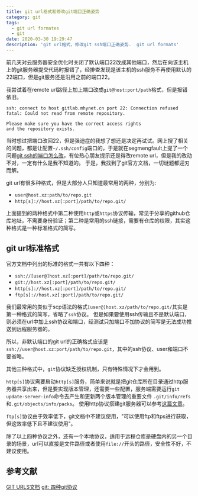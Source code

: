 ```yaml
---
title: git url格式和修改git端口正确姿势
category: git
tags:
  - git url formates
  - git
date: 2020-03-30 19:29:47
description: 'git url格式，修改git ssh端口正确姿势.  git url formats'
---
```


前几天对云服务器安全优化时关闭了默认端口22改成其他端口，然后在向该主机上的git服务器提交代码时报错了，经排查发现是该主机的ssh服务不再使用默认的22端口，但是git服务还是沿用之前的端口22。

<!-- more -->

我尝试着在remote url路径上加上端口改成`git@host:port/path`格式，但是报错依旧。
```
ssh: connect to host gitlab.mhynet.cn port 22: Connection refused
fatal: Could not read from remote repository.

Please make sure you have the correct access rights
and the repository exists.
```
当时想过把端口改回22，但是强迫症的我想了想还是决定再试试。网上搜了相关的问题，都是让配置`~/.ssh/config`端口的，于是就在segmengfault上提了一个问题[git ssh的端口怎么改](https://segmentfault.com/q/1010000022185111?_ea=36062928)，有位热心朋友提示还是得改remote url，但是我的改动不对，一定有什么是我不知道的。 于是，我找到了git官方文档，一切谜题都迎刃而解。

git url有很多种格式，但是大部分人只知道最常用的两种，分别为:

- ` user@host.xz:path/to/repo.git `
- ` http[s]://host.xz[:port]/path/to/repo.git/ `

上面提到的两种格式中第二种使用`http`或`https`协议传输，常见于分享的github仓库地址，不需要身份验证；第二种是常用的ssh链接，需要有仓库的权限，其实这种格式是一种标准格式的简写。

## git url标准格式
官方文档中列出的标准的格式一共有以下四种：
- `ssh://[user@]host.xz[:port]/path/to/repo.git/`
- `git://host.xz[:port]/path/to/repo.git/`
- `http[s]://host.xz[:port]/path/to/repo.git/`
- `ftp[s]://host.xz[:port]/path/to/repo.git/`

我们最常用的类似于scp语法的格式`[user@]host.xz/path/to/repo.git/`其实是第一种格式的简写，省略了`ssh`协议。
但是如果要使用ssh传输且不是默认端口，则必须在url中加上ssh协议和端口，经测试只加端口不加协议的简写是无法成功推送到远程服务器的。

所以，非默认端口的git url的正确格式应该是`ssh://user@host.xz:port/path/to/repo.git`，其中的ssh协议、user和端口不要省略。

其他三种格式中，`git`协议缺乏授权机制，只有特殊情况下才会用到。

`http[s]`协议需要启动`http[s]`服务，简单来说就是把git仓库所在目录通过http服务器共享出来，但是要实现版本管理，还需要一些配置，服务端需要运行`git update-server-info`命令去产生和更新两个版本管理的重要文件
`.git/info/refs`和`.git/objects/info/packs`。 使用http协议搭建git服务器可以参考[这篇文章](https://www.worldhello.net/gotgit/05-git-server/010-http.html)。

`ftp[s]`协议由于效率低下，git文档中不建议使用，"可以使用ftp和ftps进行获取，但这效率低下且不建议使用"。

除了以上四种协议之外，还有一个本地协议，适用于远程仓库是硬盘内的另一个目录的场景，url可以直接是文件路径或者使用`file://`开头的路径，安全性不好，不建议使用。

## 参考文献
[GIT URLS文档](https://git-scm.com/docs/git-clone#_git_urls_a_id_urls_a)
[git: 四种git协议](https://cloud.tencent.com/developer/article/1347791)
